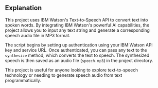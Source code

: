 ## Explanation

This project uses IBM Watson's Text-to-Speech API to convert text into spoken words. By integrating IBM Watson's powerful AI capabilities, the project allows you to input any text string and generate a corresponding speech audio file in MP3 format.

The script begins by setting up authentication using your IBM Watson API key and service URL. Once authenticated, you can pass any text to the `synthesize` method, which converts the text to speech. The synthesized speech is then saved as an audio file (`speech.mp3`) in the project directory.

This project is useful for anyone looking to explore text-to-speech technology or needing to generate speech audio from text programmatically.
